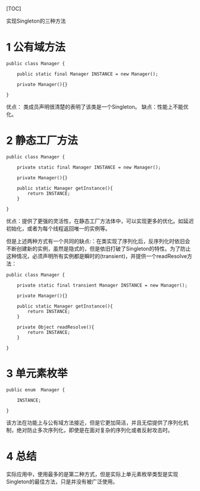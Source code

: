 [TOC]

实现Singleton的三种方法

# 1 公有域方法 

```
public class Manager {
    
    public static final Manager INSTANCE = new Manager();
    
    private Manager(){}
    
}
```

优点： 类成员声明很清楚的表明了该类是一个Singleton。
缺点：性能上不能优化。



# 2 静态工厂方法 

```
public class Manager {

    private static final Manager INSTANCE = new Manager();

    private Manager(){}
    
    public static Manager getInstance(){
        return INSTANCE;
    }

}
```

优点：提供了更强的灵活性，在静态工厂方法体中，可以实现更多的优化。如延迟初始化，或者为每个线程返回唯一的实例等。

但是上述两种方式有一个共同的缺点:：在类实现了序列化后，反序列化时依旧会不断创建新的实例，虽然是隐式的，但是依旧打破了Singleton的特性。为了防止这种情况，必须声明所有实例都是瞬时的(transient)，并提供一个readResolve方法：

```
public class Manager {

    private static final transient Manager INSTANCE = new Manager();

    private Manager(){}

    public static Manager getInstance(){
        return INSTANCE;
    }
    
    private Object readResolve(){
        return INSTANCE;
    }

}
```



# 3 单元素枚举

```
public enum  Manager {

    INSTANCE;

}
```

该方法在功能上与公有域方法接近，但是它更加简洁，并且无偿提供了序列化机制，绝对防止多次序列化，即使是在面对复杂的序列化或者反射攻击时。



# 4 总结

实际应用中，使用最多的是第二种方式，但是实际上单元素枚举类型是实现Singleton的最佳方法，只是并没有被广泛使用。